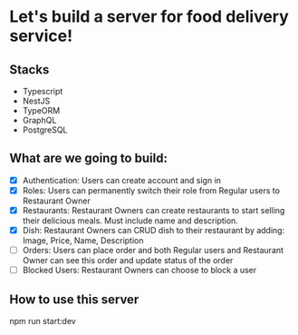 # Let's build a server for food delivery service!

## Stacks

- Typescript
- NestJS
- TypeORM
- GraphQL
- PostgreSQL

## What are we going to build:

- [x] Authentication: Users can create account and sign in
- [x] Roles: Users can permanently switch their role from Regular users to Restaurant Owner
- [x] Restaurants: Restaurant Owners can create restaurants to start selling their delicious meals. Must include name and description.
- [x] Dish: Restaurant Owners can CRUD dish to their restaurant by adding: Image, Price, Name, Description
- [ ] Orders: Users can place order and both Regular users and Restaurant Owner can see this order and update status of the order
- [ ] Blocked Users: Restaurant Owners can choose to block a user

## How to use this server

npm run start:dev
